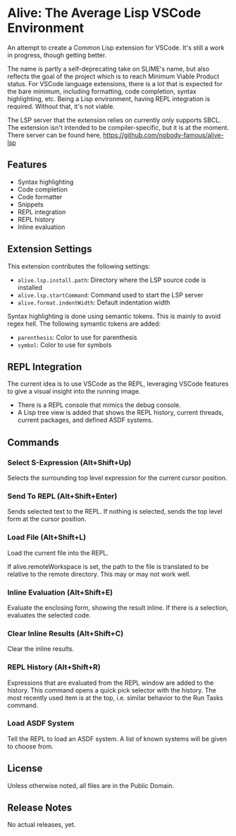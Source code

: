 # Alive: The Average Lisp VSCode Environment

An attempt to create a Common Lisp extension for VSCode. It's still a work in progress, though getting better.

The name is partly a self-deprecating take on SLIME's name, but also reflects the goal of the project which is to reach Minimum Viable Product status. For VSCode language extensions, there is a lot that is expected for the bare minimum, including formatting, code completion, syntax highlighting, etc. Being a Lisp environment, having REPL integration is required. Without that, it's not viable.

The LSP server that the extension relies on currently only supports SBCL. The extension isn't intended to be compiler-specific, but it is at the moment. There server can be found here, https://github.com/nobody-famous/alive-lsp

## Features

-   Syntax highlighting
-   Code completion
-   Code formatter
-   Snippets
-   REPL integration
-   REPL history
-   Inline evaluation

## Extension Settings

This extension contributes the following settings:

-   `alive.lsp.install.path`: Directory where the LSP source code is installed
-   `alive.lsp.startCommand`: Command used to start the LSP server
-   `alive.format.indentWidth`: Default indentation width

Syntax highlighting is done using semantic tokens. This is mainly to avoid regex hell. The following symantic tokens are added:

-   `parenthesis`: Color to use for parenthesis
-   `symbol`: Color to use for symbols

## REPL Integration

The current idea is to use VSCode as the REPL, leveraging VSCode features to give a visual insight into the running image.

-   There is a REPL console that mimics the debug console.
-   A Lisp tree view is added that shows the REPL history, current threads, current packages, and defined ASDF systems.

## Commands

### Select S-Expression (Alt+Shift+Up)

Selects the surrounding top level expression for the current cursor position.

### Send To REPL (Alt+Shift+Enter)

Sends selected text to the REPL. If nothing is selected, sends the top level form at the cursor position.

### Load File (Alt+Shift+L)

Load the current file into the REPL.

If alive.remoteWorkspace is set, the path to the file is translated to be relative to the remote directory. This may or may not work well.

### Inline Evaluation (Alt+Shift+E)

Evaluate the enclosing form, showing the result inline. If there is a selection, evaluates the selected code.

### Clear Inline Results (Alt+Shift+C)

Clear the inline results.

### REPL History (Alt+Shift+R)

Expressions that are evaluated from the REPL window are added to the history. This command opens a quick pick selector with the history. The most recently used item is at the top, i.e. similar behavior to the Run Tasks command.

### Load ASDF System

Tell the REPL to load an ASDF system. A list of known systems will be given to choose from.

## License

Unless otherwise noted, all files are in the Public Domain.

## Release Notes

No actual releases, yet.
